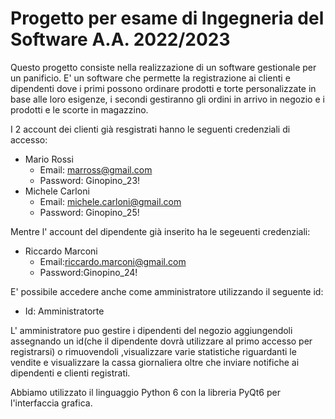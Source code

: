 # Progetto per esame di Ingegneria del Software A.A. 2022/2023

Questo progetto consiste nella realizzazione di un software gestionale per un panificio.
E' un software che permette la registrazione ai clienti e dipendenti dove i primi possono ordinare prodotti e torte personalizzate 
in base alle loro esigenze, i secondi gestiranno gli ordini in arrivo in negozio e i prodotti e le scorte in magazzino.

I 2 account dei clienti già resgistrati hanno le seguenti credenziali di accesso:

- Mario Rossi
  - Email: marross@gmail.com
  - Password: Ginopino_23!
- Michele Carloni
  - Email: michele.carloni@gmail.com
  - Password: Ginopino_25!

Mentre l' account del dipendente già inserito ha le segeuenti credenziali:

- Riccardo Marconi
    - Email:riccardo.marconi@gmail.com
    - Password:Ginopino_24!

E' possibile accedere anche come amministratore utilizzando il seguente id:
- Id: Amministratorte

L' amministratore puo gestire i dipendenti del negozio aggiungendoli assegnando un id(che il dipendente dovrà utilizzare al primo accesso per registrarsi) o rimuovendoli ,visualizzare varie statistiche riguardanti le vendite e visualizzare la cassa giornaliera
oltre che inviare notifiche ai dipendenti e clienti registrati.

Abbiamo utilizzato il linguaggio Python 6 con la libreria PyQt6 per l'interfaccia grafica.





